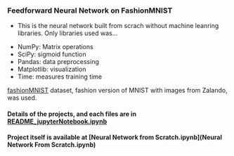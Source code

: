 ### Feedforward Neural Network on FashionMNIST

- This is the neural network built from scrach without machine leanring libraries. Only libraries used was...
* NumPy: Matrix operations
* SciPy: sigmoid function
* Pandas: data preprocessing
* Matplotlib: visualization
* Time: measures training time

[fashionMNIST](https://github.com/zalandoresearch/fashion-mnist) dataset, fashion version of MNIST with images from Zalando, was used.


#### Details of the projects, and each files are in [README_jupyterNotebook.ipynb](README_jupyterNotebook.ipynb)
#### Project itself is available at [Neural Network from Scratch.ipynb](Neural Network From Scratch.ipynb)
